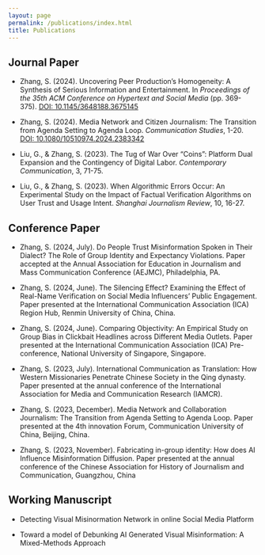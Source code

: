 ```yaml
---
layout: page
permalink: /publications/index.html
title: Publications
---
```

## Journal Paper
- Zhang, S. (2024). Uncovering Peer Production’s Homogeneity: A Synthesis of Serious Information and Entertainment. In *Proceedings of the 35th ACM Conference on Hypertext and Social Media* (pp. 369-375). [DOI: 10.1145/3648188.3675145](https://doi.org/10.1145/3648188.3675145)

- Zhang, S. (2024). Media Network and Citizen Journalism: The Transition from Agenda Setting to Agenda Loop. *Communication Studies*, 1-20. [DOI: 10.1080/10510974.2024.2383342](https://doi.org/10.1080/10510974.2024.2383342)

- Liu, G., & Zhang, S. (2023). The Tug of War Over “Coins”: Platform Dual Expansion and the Contingency of Digital Labor. *Contemporary Communication*, 3, 71-75.

- Liu, G., & Zhang, S. (2023). When Algorithmic Errors Occur: An Experimental Study on the Impact of Factual Verification Algorithms on User Trust and Usage Intent. *Shanghai Journalism Review*, 10, 16-27.


## Conference Paper

- Zhang, S. (2024, July). Do People Trust Misinformation Spoken in Their Dialect? The Role of Group Identity and Expectancy Violations. Paper accepted at the Annual Association for Education in Journalism and Mass Communication Conference (AEJMC), Philadelphia, PA.

- Zhang, S. (2024, June). The Silencing Effect? Examining the Effect of Real-Name Verification on Social Media Influencers’ Public Engagement. Paper presented at the International Communication Association (ICA) Region Hub, Renmin University of China, China. 

- Zhang, S. (2024, June). Comparing Objectivity: An Empirical Study on Group Bias in Clickbait Headlines across Different Media Outlets. Paper presented at the International Communication Association (ICA) Pre-conference, National University of Singapore, Singapore.

- Zhang, S. (2023, July). International Communication as Translation: How Western Missionaries Penetrate Chinese Society in the Qing dynasty. Paper presented at the annual conference of the International Association for Media and Communication Research (IAMCR).

- Zhang, S. (2023, December). Media Network and Collaboration Journalism: The Transition from Agenda Setting to Agenda Loop. Paper presented at the 4th innovation Forum, Communication University of China, Beijing, China.

- Zhang, S. (2023, November). Fabricating in-group identity: How does AI Influence Misinformation Diffusion. Paper presented at the annual conference of the Chinese Association for History of Journalism and Communication, Guangzhou, China


## Working Manuscript

- Detecting Visual Misinormation Network in online Social Media Platform<br>

- Toward a model of Debunking AI Generated Visual Misinformation: A Mixed-Methods Approach<br>



